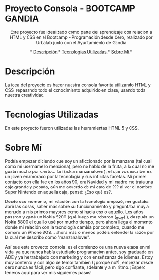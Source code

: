 # Proyecto Consola - BOOTCAMP GANDIA

<p align="center"> Este proyecto fue idealizado como parte del aprendizaje con relación a HTML y CSS en el Bootcamp - Programación desde Cero, realizado por Urbalab junto con el Ayuntamiento de Gandia </p>

<p align="center"> *
<a href="#Descripción"> Descripción </a> *
<a href="#Tecnologías-Utilizadas"> Tecnologías Utilizadas </a> *
<a href="#Sobre-Mí"> Sobre Mí </a> *

# Descripción

<p> La idea del proyecto es hacer nuestra consola favorita utilizando HTML y CSS, repasando todo el conocimiento adquirido en clase, usando toda nuestra creatividad.</p>

# Tecnologías Utilizadas

<p> En este proyecto fueron utilizadas las herramientas HTML 5 y CSS. </p>

# Sobre Mí

<p> Podría empezar diciendo que soy un aficcionado por la manzana (tal cual como mi username lo menciona), pero no hablo de la fruta, a la cual no me gusta mucho por cierto... Iuri (a.k.a manzanalover), el que vos escribe, es un joven enamorado por la tecnología y sus infinitas facetas. Mi primer contacto con ella fue en los años 90, era Navidad y mi madre me traía una caja grande y pesada, aún me acuerdo de mi cara de ??? al ver el nombre Super Nintendo en aquella caja, pensé: ¿Eso qué es?.</p>
<p>Desde ese momento, mi relación con la tecnología empezó, me gustaba abrir las cosas, saber más sobre su funcionamiento y preguntaba muy a menudo a mis primos mayores como si hacia eso o aquello. Los años pasaron y gané un Nokia 5200 (qué luego me robaron (╥_╥) ), después un Nokia 5800 el cual lo usé por mucho tiempo, pero ahora llega el momento donde mi relación con la tecnología cambia por completo, cuando me compro un iPhone 3GS... ahora más o menos podéis entender la razón por la cual me describo como "manzanalover".</p>
<p> Así que este proyecto consola, es el comienzo de una nueva etapa en mi vida, ya que nunca había estudiado programación antes, soy graduado en ADE y ya he trabajado con marketing y con enseñzanza de idiomas. Estoy muy contento y con algo de temor también (¿porqué no?), empezar desde cero nunca es fácil, pero sigo confiante, adelante y a mi ritmo. ¡Espero teneros aquí para ver mis siguientes pasos!
